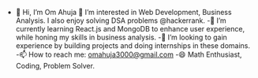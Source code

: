 - 👋 Hi, I’m Om Ahuja
👀 I’m interested in Web Development, Business Analysis. I also enjoy solving DSA problems @hackerrank.
-🌱 I’m currently learning React.js and MongoDB to enhance user experience, while honing my skills in business analysis.
-💞️ I’m looking to gain experience by building projects and doing internships in these domains.
-📫 How to reach me: omahuja3000@gmail.com
-😄 Math Enthusiast, Coding, Problem Solver.